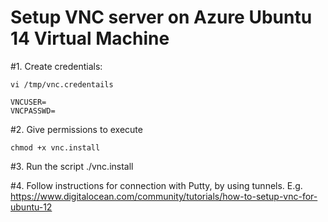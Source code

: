 Setup VNC server on Azure Ubuntu 14 Virtual Machine
==
#1. Create credentials:

    vi /tmp/vnc.credentails

    VNCUSER=
    VNCPASSWD=

#2. Give permissions to execute

    chmod +x vnc.install

#3. Run the script
    ./vnc.install

#4. Follow instructions for connection with Putty, by using tunnels. E.g. https://www.digitalocean.com/community/tutorials/how-to-setup-vnc-for-ubuntu-12
